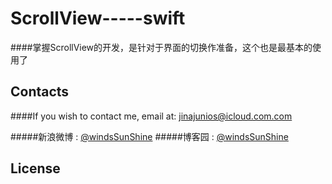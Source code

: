 # ScrollView-----swift

####掌握ScrollView的开发，是针对于界面的切换作准备，这个也是最基本的使用了





## Contacts

####If you wish to contact me, email at: jinajunios@icloud.com.com

#####新浪微博 : [@windsSunShine](http://weibo.com/5789998869/)
#####博客园 : [@windsSunShine ](https://www.cnblogs.com/windsSunShine/)

## License
